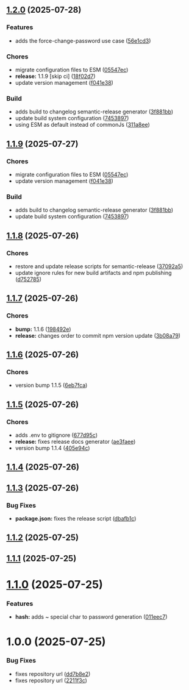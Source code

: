 ## [1.2.0](https://github.com/jojovem/cognito-cli-helper/compare/v1.1.8...v1.2.0) (2025-07-28)

### Features

* adds the force-change-password use case ([56e1cd3](https://github.com/jojovem/cognito-cli-helper/commit/56e1cd3fd319f42ea01ec18d92303b99ac89e734))

### Chores

* migrate configuration files to ESM ([05547ec](https://github.com/jojovem/cognito-cli-helper/commit/05547ec1860f668b289180c81ed58de1a0d6a366))
* **release:** 1.1.9 [skip ci] ([18f02d7](https://github.com/jojovem/cognito-cli-helper/commit/18f02d78a1d85b02f9d6519ec32377eb2fa1e682))
* update version management ([f041e38](https://github.com/jojovem/cognito-cli-helper/commit/f041e384d9b0921272fbf3e748897bd24f8bc005))

### Build

* adds build to changelog semantic-release generator ([3f881bb](https://github.com/jojovem/cognito-cli-helper/commit/3f881bb4120ce0a79f2918985a2fc4d59fefe12a))
* update build system configuration ([7453897](https://github.com/jojovem/cognito-cli-helper/commit/745389712eba3326493a92a02e53b7902bfec642))
* using ESM as default instead of commonJs ([311a8ee](https://github.com/jojovem/cognito-cli-helper/commit/311a8ee77914f4126ab66a293cfa1d0ae02170cf))

## [1.1.9](https://github.com/jojovem/cognito-cli-helper/compare/v1.1.8...v1.1.9) (2025-07-27)

### Chores

* migrate configuration files to ESM ([05547ec](https://github.com/jojovem/cognito-cli-helper/commit/05547ec1860f668b289180c81ed58de1a0d6a366))
* update version management ([f041e38](https://github.com/jojovem/cognito-cli-helper/commit/f041e384d9b0921272fbf3e748897bd24f8bc005))

### Build

* adds build to changelog semantic-release generator ([3f881bb](https://github.com/jojovem/cognito-cli-helper/commit/3f881bb4120ce0a79f2918985a2fc4d59fefe12a))
* update build system configuration ([7453897](https://github.com/jojovem/cognito-cli-helper/commit/745389712eba3326493a92a02e53b7902bfec642))

## [1.1.8](https://github.com/jojovem/cognito-cli-helper/compare/v1.1.7...v1.1.8) (2025-07-26)

### Chores

* restore and update release scripts for semantic-release ([37092a5](https://github.com/jojovem/cognito-cli-helper/commit/37092a58de19e61c114e6b7a9b1b8fb88c3ee992))
* update ignore rules for new build artifacts and npm publishing ([d752785](https://github.com/jojovem/cognito-cli-helper/commit/d752785e616132e171756f4c41930f4eb3403b89))

## [1.1.7](https://github.com/jojovem/cognito-cli-helper/compare/v1.1.6...v1.1.7) (2025-07-26)

### Chores

* **bump:** 1.1.6 ([198492e](https://github.com/jojovem/cognito-cli-helper/commit/198492e668fc4bbe1287017504949edbd09e5318))
* **release:** changes order to commit npm version update ([3b08a79](https://github.com/jojovem/cognito-cli-helper/commit/3b08a79d938756b07a1283709162a49ce2ed1bf0))

## [1.1.6](https://github.com/jojovem/cognito-cli-helper/compare/v1.1.5...v1.1.6) (2025-07-26)

### Chores

* version bump 1.1.5 ([6eb7fca](https://github.com/jojovem/cognito-cli-helper/commit/6eb7fca06d27b1f5a9a21e002629a253701c2809))

## [1.1.5](https://github.com/jojovem/cognito-cli-helper/compare/v1.1.4...v1.1.5) (2025-07-26)

### Chores

* adds .env to gitignore ([677d95c](https://github.com/jojovem/cognito-cli-helper/commit/677d95cf5defe97739e040663bb7a1b86478cbba))
* **release:** fixes release docs generator ([ae3faee](https://github.com/jojovem/cognito-cli-helper/commit/ae3faee4a45442ce4ed56df646443935d803fd98))
* version bump 1.1.4 ([405e94c](https://github.com/jojovem/cognito-cli-helper/commit/405e94c8ffa2de802af3447953986315ba483cfd))

## [1.1.4](https://github.com/jojovem/cognito-cli-helper/compare/v1.1.3...v1.1.4) (2025-07-26)

## [1.1.3](https://github.com/jojovem/cognito-cli-helper/compare/v1.1.2...v1.1.3) (2025-07-26)


### Bug Fixes

* **package.json:** fixes the release script ([dbafb1c](https://github.com/jojovem/cognito-cli-helper/commit/dbafb1c8edbbf97234bb440d8457664cd77c0751))

## [1.1.2](https://github.com/jojovem/cognito-cli-helper/compare/v1.1.1...v1.1.2) (2025-07-25)

## [1.1.1](https://github.com/jojovem/cognito-cli-helper/compare/v1.1.0...v1.1.1) (2025-07-25)

# [1.1.0](https://github.com/jojovem/cognito-cli-helper/compare/v1.0.0...v1.1.0) (2025-07-25)


### Features

* **hash:** adds ~ special char to password generation ([011eec7](https://github.com/jojovem/cognito-cli-helper/commit/011eec700a55e63b7ddfc5a7b14ad277fee6af1f))

# 1.0.0 (2025-07-25)


### Bug Fixes

* fixes repository url ([dd7b8e2](https://github.com/jojovem/cognito-cli-helper/commit/dd7b8e29db34cbbcff3de8a0a723ca545182c42b))
* fixes repository url ([2211f3c](https://github.com/jojovem/cognito-cli-helper/commit/2211f3cb65d5ecb5aac7216cfae9d314a836ae28))
